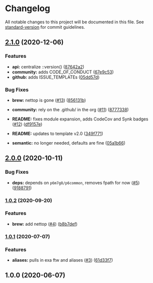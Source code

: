 # Changelog

All notable changes to this project will be documented in this file. See [standard-version](https://github.com/conventional-changelog/standard-version) for commit guidelines.

## [2.1.0](https://github.com/p6m7g8/p6df-darwin/compare/v2.0.0...v2.1.0) (2020-12-06)


### Features

* **api:** centralize ::version() ([87642a2](https://github.com/p6m7g8/p6df-darwin/commit/87642a2636f8ddaba1110a70cc8298722a9b5c70))
* **community:** adds CODE_OF_CONDUCT ([67e9c53](https://github.com/p6m7g8/p6df-darwin/commit/67e9c53fc23cea669d9a4d2b28025fcf6d16ee0e))
* **github:** adds ISSUE_TEMPLATEs ([05dd57d](https://github.com/p6m7g8/p6df-darwin/commit/05dd57d9bab840f9bf02480a36e8e951349bdaf7))


### Bug Fixes

* **brew:** nettop is gone ([#13](https://github.com/p6m7g8/p6df-darwin/issues/13)) ([856131b](https://github.com/p6m7g8/p6df-darwin/commit/856131b7e66a8bf304e4499afe94e6f581073df4))


* **community:** rely on the .github/ in the org ([#11](https://github.com/p6m7g8/p6df-darwin/issues/11)) ([8777338](https://github.com/p6m7g8/p6df-darwin/commit/8777338bec564e7dfbec1f00e6aabc934c44ddb8))
* **README:** fixes module expansion, adds CodeCov and Synk badges ([#12](https://github.com/p6m7g8/p6df-darwin/issues/12)) ([df9157e](https://github.com/p6m7g8/p6df-darwin/commit/df9157e92eb20321982cbe23335cadfb975fa11b))
* **README:** updates to template v2.0 ([349f771](https://github.com/p6m7g8/p6df-darwin/commit/349f771b9b786d223c0f99634b1fef664d27fcb9))
* **semantic:** no longer needed, defaults are fine ([05a1b66](https://github.com/p6m7g8/p6df-darwin/commit/05a1b6643aac56e7fdecac3b7ebd9d92c9552d61))

## [2.0.0](https://github.com/p6m7g8/p6df-darwin/compare/v1.0.2...v2.0.0) (2020-10-11)


### Bug Fixes

* **deps:** depends on `p6m7g8/p6common`, removes fpath for now ([#5](https://github.com/p6m7g8/p6df-darwin/issues/5)) ([9188791](https://github.com/p6m7g8/p6df-darwin/commit/91887918a82be2c36a5b399fb1aee40e1876ec56))

### [1.0.2](https://github.com/p6m7g8/p6df-darwin/compare/v1.0.1...v1.0.2) (2020-09-20)


### Features

* **brew:** add nettop ([#4](https://github.com/p6m7g8/p6df-darwin/issues/4)) ([b8b7def](https://github.com/p6m7g8/p6df-darwin/commit/b8b7defb9817c1a8edef4df95b092e7b94b05e6b))

### [1.0.1](https://github.com/p6m7g8/p6df-darwin/compare/v1.0.0...v1.0.1) (2020-07-07)


### Features

* **aliases:** pulls in exa ftw and aliases ([#3](https://github.com/p6m7g8/p6df-darwin/issues/3)) ([61d33f7](https://github.com/p6m7g8/p6df-darwin/commit/61d33f7346e884137bce46d23e8494742883153f))

## 1.0.0 (2020-06-07)
